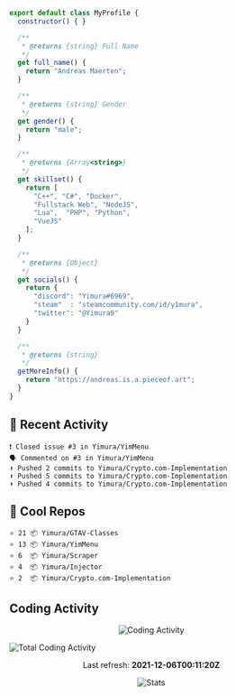 ```js
export default class MyProfile {
  constructor() { }

  /**
   * @returns {string} Full Name
   */
  get full_name() {
    return "Andreas Maerten";
  }

  /**
   * @returns {string} Gender
   */
  get gender() {
    return "male";
  }

  /**
   * @returns {Array<string>}
   */
  get skillset() {
    return [
      "C++", "C#", "Docker",
      "Fullstack Web", "NodeJS",
      "Lua",  "PHP", "Python",
      "VueJS"
    ];
  }

  /**
   * @returns {Object}
   */
  get socials() {
    return {
      "discord": "Yimura#6969",
      "steam"  : "steamcommunity.com/id/y1mura",
      "twitter": "@Yimura9"
    }
  }

  /**
   * @returns {string}
   */
  getMoreInfo() {
    return "https://andreas.is.a.pieceof.art";
  }
}
```

## 🤹 Recent Activity
```
❗️ Closed issue #3 in Yimura/YimMenu
🗣 Commented on #3 in Yimura/YimMenu
⬆️ Pushed 2 commits to Yimura/Crypto.com-Implementation
⬆️ Pushed 5 commits to Yimura/Crypto.com-Implementation
⬆️ Pushed 4 commits to Yimura/Crypto.com-Implementation
```
## 🌟 Cool Repos
```
⭐️ 21 📦 Yimura/GTAV-Classes
⭐️ 13 📦 Yimura/YimMenu
⭐️ 6  📦 Yimura/Scraper
⭐️ 4  📦 Yimura/Injector
⭐️ 2  📦 Yimura/Crypto.com-Implementation
```
## Coding Activity
<p align="center">
    <img alt="Coding Activity" src="https://wakatime.com/share/@Yimura/d28e6361-803a-4ea8-9d40-7440588330db.svg">
</p>
<img alt="Total Coding Activity" src="https://wakatime.com/badge/user/3f8ff476-eda5-4d56-93bf-7d04c10400b8.svg" />


<p align="center">
  Last refresh:
  <b>2021-12-06T00:11:20Z</b>
</p>
<p align="center">
  <img alt="Stats" src="https://github-readme-stats.vercel.app/api?username=Yimura&show_icons=true&title_color=fff&icon_color=ffff00&text_color=ccc&bg_color=222">
</p>
